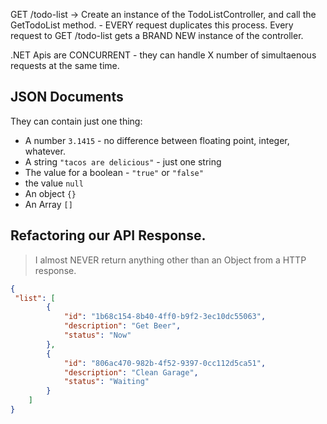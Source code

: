 GET /todo-list -> Create an instance of the TodoListController, and call the GetTodoList method.
	- EVERY request duplicates this process. Every request to GET /todo-list gets a BRAND NEW instance of the controller.

.NET Apis are CONCURRENT - they can handle X number of simultaenous requests at the same time.

## JSON Documents

They can contain just one thing:

- A number `3.1415` - no difference between floating point, integer, whatever.
- A string `"tacos are delicious"` - just one string
- The value for a boolean - `"true"` or `"false"`
- the value `null`
- An object `{}`
- An Array `[]`



## Refactoring our API Response.

> I almost NEVER return anything other than an Object from a HTTP response.


```json
{
 "list": [
        {
            "id": "1b68c154-8b40-4ff0-b9f2-3ec10dc55063",
            "description": "Get Beer",
            "status": "Now"
        },
        {
            "id": "806ac470-982b-4f52-9397-0cc112d5ca51",
            "description": "Clean Garage",
            "status": "Waiting"
        }
    ]
}

```